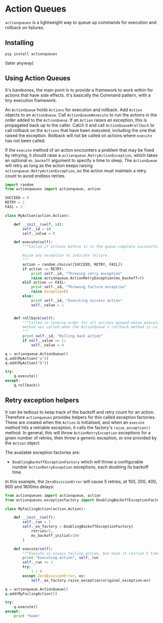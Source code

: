 # Action Queues

`actionqueues` is a lightweight way to queue up commands for execution and
rollback on failures.

## Installing

```
pip install actionqueues
```

(later anyway)

## Using Action Queues

It's barebones, the main point is to provide a framework to work within for
actions that have side effects. It's basically the Command pattern, with a
tiny execution framework.

An `ActionQueue` holds `Actions` for execution and rollback. Add `Action` objects
to an `ActionQueue`. Call `ActionQueue#execute` to run the actions in the order
added to the `ActionQueue`. If an `Action` raises an exception, this is propagated
back up to the caller. Catch it and call `ActionQueue#rollback` to call rollback
on the `Actions` that have been executed, including the one that raised the
exception. Rollback will not be called on actions where `execute` has not been
called.

If the `execute` method of an action encounters a problem that may be fixed
by retrying, it should raise a `actionqueue.RetryActionException`, which
takes an optional `ms_backoff` argument to specify a time to sleep. The
`ActionQueue` will retry as long as the action keeps raising
`actionqueue.RetryActionException`, so the action must maintain a retry count
to avoid endless retries.

```python
import random
from actionqueues import actionqueue, action

SUCCEED = 0
RETRY = 1
FAIL = 2

class MyAction(action.Action):

    def __init__(self, id):
        self._id = id
        self._value = 0

    def execute(self):
        """Called if actions before it in the queue complete successfully.

        Raise any exception to indicate failure.
        """
        action = random.choice([SUCCEED, RETRY, FAIL])
        if action == RETRY:
            print self._id, "Throwing retry exception"
            raise actionqueue.ActionRetryException(ms_backoff=0)
        elif action == FAIL:
            print self._id, "Throwing failure exception"
            raise Exception()
        else:
            print self._id, "Executing success action"
            self._value = 1


    def rollback(self):
        """Called in reverse order for all actions queued whose execute
        method was called when the ActionQueue's rollback method is called.
        """
        print self._id, "Rolling back action"
        if self._value == 1:
            self._value = 0

q = actionqueue.ActionQueue()
q.add(MyAction("a"))
q.add(MyAction("b"))

try:
    q.execute()
except:
    q.rollback()
```

## Retry exception helpers

It can be tedious to keep track of the backoff and retry count for an action.
Therefore `actionqueues` provides helpers for this called exception factories.
These are created when the `Action` is initialised, and when an `execute`
method hits a retriable exception, it calls the factory's `raise_exception()`
method. In general, this will throw `ActionRetryException` exceptions for a
given number of retries, then throw a generic exception, or one provided by
the `Action` object.

The available exception factories are:

- `DoublingBackoffExceptionFactory` which will throw a configurable number
    `ActionRetryException` exceptions, each doubling its backoff time.

In this example, the `ZeroDivisionError` will cause 5 retries, at 100, 200,
400, 800 and 1600ms delays:

```python
from actionqueues import actionqueue, action
from actionqueues.exceptionfactory import DoublingBackoffExceptionFactory

class MyFailingAction(action.Action):

    def __init__(self):
        self._run = 1
        self._ex_factory = DoublingBackoffExceptionFactory(
            retries=5,
            ms_backoff_initial=100
        )

    def execute(self):
        """Execute an always failing action, but have it retried 5 times."""
        print "Executing action", self._run
        self._run += 1
        try:
            1 / 0
        except ZeroDivisionError, ex:
            self._ex_factory.raise_exception(original_exception=ex)

q = actionqueue.ActionQueue()
q.add(MyFailingAction())

try:
    q.execute()
except:
    print "boom"
```
